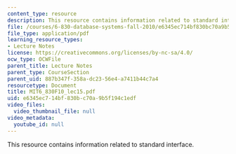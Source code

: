 ```yaml
---
content_type: resource
description: This resource contains information related to standard interface.
file: /courses/6-830-database-systems-fall-2010/e6345ec714bf830bc70a9b5f194c1edf_MIT6_830F10_lec15.pdf
file_type: application/pdf
learning_resource_types:
- Lecture Notes
license: https://creativecommons.org/licenses/by-nc-sa/4.0/
ocw_type: OCWFile
parent_title: Lecture Notes
parent_type: CourseSection
parent_uid: 887b347f-358a-dc23-56e4-a7411b44c7a4
resourcetype: Document
title: MIT6_830F10_lec15.pdf
uid: e6345ec7-14bf-830b-c70a-9b5f194c1edf
video_files:
  video_thumbnail_file: null
video_metadata:
  youtube_id: null
---
```

This resource contains information related to standard interface.